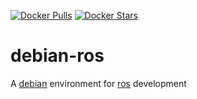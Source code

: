 [![Docker Pulls](https://img.shields.io/docker/pulls/rubicks/debian-ros.svg)](https://hub.docker.com/r/rubicks/debian-ros/)
[![Docker Stars](https://img.shields.io/docker/stars/rubicks/debian-ros.svg?style=flat-square)](https://hub.docker.com/r/rubicks/debian-ros/)

# debian-ros

A [debian][debian] environment for [ros][ros] development

[debian]:https://www.debian.org/
[ros]:http://www.ros.org/
